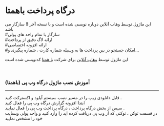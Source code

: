 # درگاه پرداخت باهمتا
این ماژول توسط وهاب آنلاین دوباره نویسی شده است و با نسخه آخر 8 سازگار می باشد
<br/>
#سازگار با تمام واحد های پولی
<br/>
#ارائه لاگ دقیق از پرداخت
<br/>
#ارائه افزونه اختصاصی
<br/>
#امکان جستجو در بین پرداخت ها به وسیله شماره کارت ، شماره پیگیری و...


<div>
این ماژول توسط <a href="https://vahabonline.ir" target="_blank">وهاب آنلاین</a> برای شرکت <a href="https://webpay.bahamta.com/" target="_blank">با همتا</a> کدنویسی شده است  
</div>

<br/>
<br/>

<h3>آموزش نصب ماژول درگاه وب پی (باهمتا)</h3>
<hr/>

فایل دانلودی زیپ را در مسیر نصب سیستم آپلود و اکسترکت کنید .
<br/>
ابتدا افزونه گزارش درگاه وب پی را فعال کنید
<br/>
سپس از بخش درگاه پرداخت ، درگاه پرداخت وب پی را فعال نمایید .
<br/>
در قسمت توکن ، توکنی که از وب پی دریافت کرده اید را وارد کنید و واحد پولی وبسایت خود را مشخص نمایید
